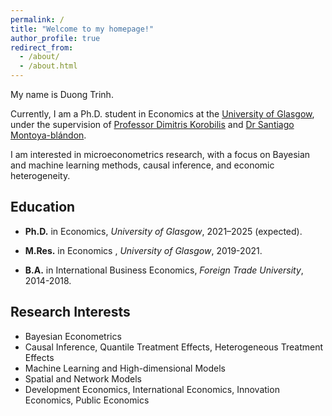 ```yaml
---
permalink: /
title: "Welcome to my homepage!"
author_profile: true
redirect_from: 
  - /about/
  - /about.html
---
```


My name is Duong Trinh. 

Currently, I am a Ph.D. student in Economics at the [University of Glasgow](https://www.gla.ac.uk/postgraduate/research/economics/), under the supervision of [Professor Dimitris Korobilis](https://sites.google.com/site/dimitriskorobilis/) and [Dr Santiago Montoya-blándon](https://www.gla.ac.uk/schools/business/staff/santiagomontoyablandon/). 

I am interested in microeconometrics research, with a focus on Bayesian and machine learning methods, causal inference, and economic heterogeneity.

## Education
* **Ph.D.** in Economics, *University of Glasgow*, 2021–2025 (expected).

* **M.Res.** in Economics , *University of Glasgow*, 2019-2021.

* **B.A.** in International Business Economics, *Foreign Trade University*, 2014-2018.

## Research Interests
* Bayesian Econometrics
* Causal Inference, Quantile Treatment Effects, Heterogeneous Treatment Effects
* Machine Learning and High-dimensional Models
* Spatial and Network Models
* Development Economics, International Economics, Innovation Economics, Public Economics